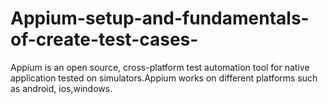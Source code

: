 # Appium-setup-and-fundamentals-of-create-test-cases-
Appium is an open source, cross-platform test automation tool for native application tested on simulators.Appium works on different platforms such as android, ios,windows.
